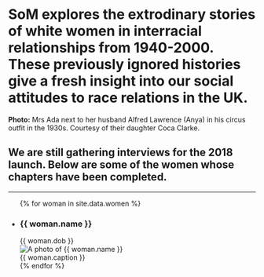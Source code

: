 ---
---

<div class="hero">
  <h1 class="hero__title">SoM explores the extrodinary stories of white women in interracial relationships from 1940-2000. These previously ignored histories give a fresh insight into our social attitudes to race relations in the UK.</h1>
  <!-- <a href="/our-story" class="hero__btn btn">Our story</a> -->
</div>
<div class="hero__caption">
  <div class="content">
    <strong>Photo:</strong> Mrs Ada next to her husband Alfred Lawrence (Anya) in his circus outfit in the 1930s. Courtesy of their daughter Coca Clarke.
  </div>
</div>
<div class="content">
  <h2>We are still gathering interviews for the 2018 launch. Below are some of the women whose chapters have been completed.</h2>
</div>
<hr>
<div class="content">
  <ul class="women reset">
    {% for woman in site.data.women %}
      <li class="woman">
        <h3 class="woman__name">{{ woman.name }}</h3>
        <div class="woman__dob">{{ woman.dob }}</div>
        <img src="/assets/women/{{ woman.photo }}" class="woman__photo" alt="A photo of {{ woman.name }}">
        <div class="woman__caption">{{ woman.caption }}</div>
      </li>
    {% endfor %}
  </ul>
</div>
